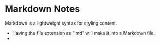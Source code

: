 # Markdown Notes
Markdown is a lightweight syntax for styling content.

* Having the file extension as ".md" will make it into a Markdown file.
*
